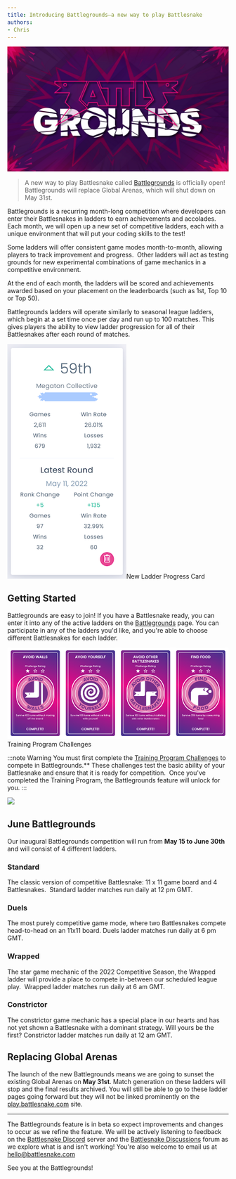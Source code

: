 ```yaml
---
title: Introducing Battlegrounds—a new way to play Battlesnake
authors:
- Chris
---
```


![](./img/Blog-Posts-Ver2_Battlegrounds.png)

> A new way to play Battlesnake called [Battlegrounds](https://play.battlesnake.com/battlegrounds/) is officially open! Battlegrounds will replace Global Arenas, which will shut down on May 31st.

Battlegrounds is a recurring month-long competition where developers can enter their Battlesnakes in ladders to earn achievements and accolades. Each month, we will open up a new set of competitive ladders, each with a unique environment that will put your coding skills to the test!

Some ladders will offer consistent game modes month-to-month, allowing players to track improvement and progress.  Other ladders will act as testing grounds for new experimental combinations of game mechanics in a competitive environment.

At the end of each month, the ladders will be scored and achievements awarded based on your placement on the leaderboards (such as 1st, Top 10 or Top 50).

Battlegrounds ladders will operate similarly to seasonal league ladders, which begin at a set time once per day and run up to 100 matches. This gives players the ability to view ladder progression for all of their Battlesnakes after each round of matches.

![A card from the Battlesnake interface showing the current stats for the snake Megaton Collective along with the recent results from the last round of matching](./img/Screen-Shot-2022-05-12-at-1.18.10-PM-1.png)New Ladder Progress Card

## Getting Started

Battlegrounds are easy to join! If you have a Battlesnake ready, you can enter it into any of the active ladders on the [Battlegrounds](https://play.battlesnake.com/battlegrounds/) page. You can participate in any of the ladders you'd like, and you're able to choose different Battlesnakes for each ladder.

![Cards for each of the Training Program challenges: Avoid Walls, Avoid Yourself, Avoid other Snakes and Find Food](./img/Screen-Shot-2022-05-13-at-2.28.13-PM.png)
Training Program Challenges

:::note Warning
You must first complete the [Training Program Challenges](https://play.battlesnake.com/challenges/) to compete in Battlegrounds.** These challenges test the basic ability of your Battlesnake and ensure that it is ready for competition.  Once you've completed the Training Program, the Battlegrounds feature will unlock for you.
:::

![](./img/How-to-join-BG.gif)

## June Battlegrounds

Our inaugural Battlegrounds competition will run from **May 15 to June 30th** and will consist of 4 different ladders. 

### Standard 

The classic version of competitive Battlesnake: 11 x 11 game board and 4 Battlesnakes.  Standard ladder matches run daily at 12 pm GMT.

### Duels

The most purely competitive game mode, where two Battlesnakes compete head-to-head on an 11x11 board. Duels ladder matches run daily at 6 pm GMT. 

### Wrapped

The star game mechanic of the 2022 Competitive Season, the Wrapped ladder will provide a place to compete in-between our scheduled league play.  Wrapped ladder matches run daily at 6 am GMT.

### Constrictor

The constrictor game mechanic has a special place in our hearts and has not yet shown a Battlesnake with a dominant strategy. Will yours be the first? Constrictor ladder matches run daily at 12 am GMT. 

## Replacing Global Arenas

The launch of the new Battlegrounds means we are going to sunset the existing Global Arenas on **May 31st**. Match generation on these ladders will stop and the final results archived. You will still be able to go to these ladder pages going forward but they will not be linked prominently on the [play.battlesnake.com](https://play.battlesnake.com) site. 

---

The Battlegrounds feature is in beta so expect improvements and changes to occur as we refine the feature. We will be actively listening to feedback on the [Battlesnake Discord](https://discord.battlesnake.com/) server and the [Battlesnake Discussions](https://github.com/BattlesnakeOfficial/feedback/discussions) forum as we explore what is and isn't working! You're also welcome to email us at hello@battlesnake.com

See you at the Battlegrounds! 